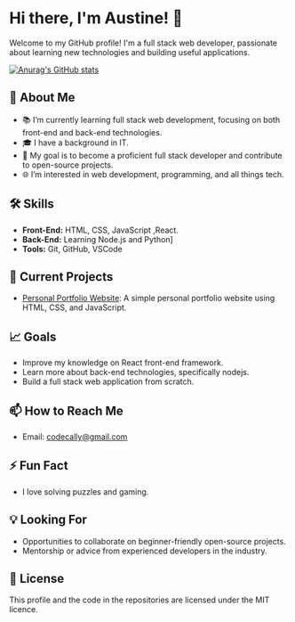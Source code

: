 # Hi there, I'm Austine! 👋

Welcome to my GitHub profile! I'm a full stack web developer, passionate about learning new technologies and building useful applications.

[![Anurag's GitHub stats](https://github-readme-stats.vercel.app/api?username=austine-jr)](https://github.com/anuraghazra/github-readme-stats)

## 🌱 About Me
- 📚 I’m currently learning full stack web development, focusing on both front-end and back-end technologies.
- 🎓 I have a background in IT.
- 💼 My goal is to become a proficient full stack developer and contribute to open-source projects.
- 🌐 I’m interested in web development, programming, and all things tech.

## 🛠️ Skills
- **Front-End:** HTML, CSS, JavaScript ,React.
- **Back-End:** Learning Node.js and Python]
- **Tools:** Git, GitHub, VSCode

## 🔭 Current Projects
- [Personal Portfolio Website](https://github.com/yourusername/personal-portfolio): A simple personal portfolio website using HTML, CSS, and JavaScript.


## 📈 Goals
- Improve my knowledge on React front-end framework.
- Learn more about back-end technologies, specifically nodejs.
- Build a full stack web application from scratch.

## 📫 How to Reach Me
- Email: codecally@gmail.com

## ⚡ Fun Fact
- I love solving puzzles and gaming.

## 💡 Looking For
- Opportunities to collaborate on beginner-friendly open-source projects.
- Mentorship or advice from experienced developers in the industry.

## 📜 License
This profile and the code in the repositories are licensed under the MIT licence. 

